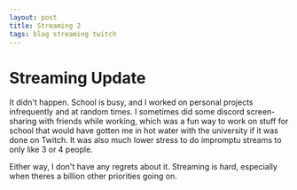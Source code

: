 ```yaml
---
layout: post
title: Streaming 2
tags: blog streaming twitch
---
```


# Streaming Update

It didn't happen. School is busy, and I worked on personal projects infrequently and at random times. I sometimes did some discord screen-sharing with friends while working, which was a fun way to work on stuff for school that would have gotten me in hot water with the university if it was done on Twitch. It was also much lower stress to do impromptu streams to only like 3 or 4 people.

Either way, I don't have any regrets about it. Streaming is hard, especially when theres a billion other priorities going on.

